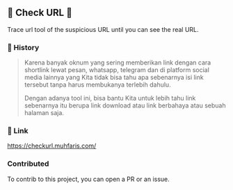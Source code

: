 ## :palm_tree: Check URL :palm_tree:
Trace url tool of the suspicious URL until you can see the real URL.

### :bell: History
> Karena banyak oknum yang sering memberikan link dengan cara shortlink lewat pesan, whatsapp,
> telegram dan di platform social media lainnya yang Kita tidak bisa tahu apa sebenarnya isi link
> tersebut tanpa harus membukanya terlebih dahulu.
>
> Dengan adanya tool ini, bisa bantu Kita untuk lebih tahu link sebenarnya itu berupa link download
> atau link berbahaya atau sebuah halaman saja.

###  :rocket: Link
https://checkurl.muhfaris.com/

### Contributed
To contrib to this project, you can open a PR or an issue.

